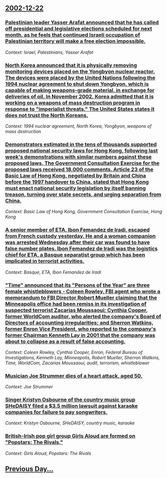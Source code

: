 ## [2002-12-22](/news/2002/12/22/index.md)

### [Palestinian leader Yasser Arafat announced that he has called off presidential and legislative elections scheduled for next month, as he feels that continued Israeli occupation of Palestinian territory will make a free election impossible.](/news/2002/12/22/palestinian-leader-yasser-arafat-announced-that-he-has-called-off-presidential-and-legislative-elections-scheduled-for-next-month-as-he-fee.md)
_Context: Israel, Palestinians, Yasser Arafat_

### [North Korea announced that it is physically removing monitoring devices placed on the Yongbyon nuclear reactor. The devices were placed by the United Nations following the 1994 nuclear agreement to shut down Yongbyon, which is capable of making weapons-grade material, in exchange for deliveries of oil. In November 2002, Korea admitted that it is working on a weapons of mass destruction program in response to "imperialist threats." The United States states it does not trust the North Koreans.](/news/2002/12/22/north-korea-announced-that-it-is-physically-removing-monitoring-devices-placed-on-the-yongbyon-nuclear-reactor-the-devices-were-placed-by-t.md)
_Context: 1994 nuclear agreement, North Korea, Yongbyon, weapons of mass destruction_

### [Demonstrators estimated in the tens of thousands supported proposed national security laws for Hong Kong, following last week's demonstrations with similar numbers against these proposed laws. The Government Consultation Exercise for the proposed laws received 18,000 comments. Article 23 of the Basic Law of Hong Kong, negotiated by Britain and China before the 1997 handover to China, stated that Hong Kong must enact national security legislation by itself banning treason, turning over state secrets, and urging separation from China.](/news/2002/12/22/demonstrators-estimated-in-the-tens-of-thousands-supported-proposed-national-security-laws-for-hong-kong-following-last-week-s-demonstratio.md)
_Context: Basic Law of Hong Kong, Government Consultation Exercise, Hong Kong_

### [A senior member of ETA, Ibon Femandez de Iradi, escaped from French custody yesterday. He and a woman companion was arrested Wednesday after their car was found to have false number plates. Ibon Femandez de Iradi was the logistics chief for ETA, a Basque separatist group which has been implicated in terrorist activities.](/news/2002/12/22/a-senior-member-of-eta-ibon-femandez-de-iradi-escaped-from-french-custody-yesterday-he-and-a-woman-companion-was-arrested-wednesday-after.md)
_Context: Basque, ETA, Ibon Femandez de Iradi_

### ["Time" announced that its "Persons of the Year" are three female whistleblowers - Coleen Rowley, FBI agent who wrote a memorandum to FBI Director Robert Mueller claiming that the Minneapolis office had been remiss in its investigation of suspected terrorist Zacarias Moussaoui; Cynthia Cooper, former WorldCom auditor, who alerted the company's Board of Directors of accounting irregularities; and Sherron Watkins, former Enron Vice President, who reported to the company's former Chairman Kenneth Lay in 2001 that the company was about to collapse as a result of false accounting.](/news/2002/12/22/time-announced-that-its-persons-of-the-year-are-three-female-whistleblowers-a-coleen-rowley-fbi-agent-who-wrote-a-memorandum-to-fbi-d.md)
_Context: Coleen Rowley, Cynthia Cooper, Enron, Federal Bureau of Investigations, Kenneth Lay, Minneapolis, Robert Mueller, Sherron Watkins, Time, WorldCom, Zacarias Moussaoui, audit, terrorism, whistleblower_

### [Musician Joe Strummer dies of a heart attack, aged 50.](/news/2002/12/22/musician-joe-strummer-dies-of-a-heart-attack-aged-50.md)
_Context: Joe Strummer_

### [Singer Kristyn Osbourne of the country music group SHeDAISY filed a $3.5 million lawsuit against karaoke companies for failure to pay songwriters.](/news/2002/12/22/singer-kristyn-osbourne-of-the-country-music-group-shedaisy-filed-a-3-5-million-lawsuit-against-karaoke-companies-for-failure-to-pay-songwr.md)
_Context: Kristyn Osbourne, SHeDAISY, country music, karaoke_

### [British-Irish pop girl group Girls Aloud are formed on "Popstars: The Rivals."](/news/2002/12/22/british-irish-pop-girl-group-girls-aloud-are-formed-on-popstars-the-rivals.md)
_Context: Girls Aloud, Popstars: The Rivals_

## [Previous Day...](/news/2002/12/21/index.md)

